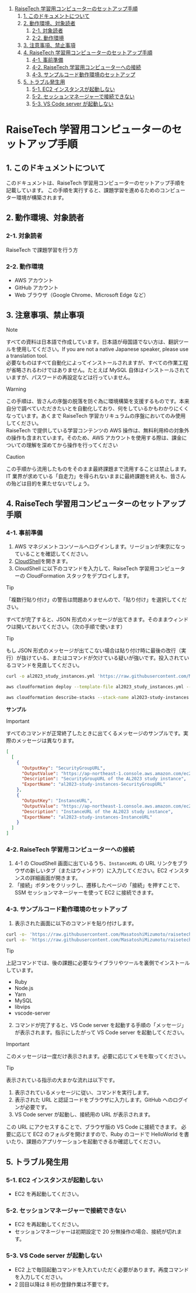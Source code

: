 1. [RaiseTech 学習用コンピューターのセットアップ手順](#raisetech-学習用コンピューターのセットアップ手順)
   1. [1. このドキュメントについて](#1-このドキュメントについて)
   2. [2. 動作環境、対象読者](#2-動作環境対象読者)
      1. [2-1. 対象読者](#2-1-対象読者)
      2. [2-2. 動作環境](#2-2-動作環境)
   3. [3. 注意事項、禁止事項](#3-注意事項禁止事項)
   4. [4. RaiseTech 学習用コンピューターのセットアップ手順](#4-raisetech-学習用コンピューターのセットアップ手順)
      1. [4-1. 事前準備](#4-1-事前準備)
      2. [4-2. RaiseTech 学習用コンピューターへの接続](#4-2-raisetech-学習用コンピューターへの接続)
      3. [4-3. サンプルコード動作環境のセットアップ](#4-3-サンプルコード動作環境のセットアップ)
   5. [5. トラブル発生用](#5-トラブル発生用)
      1. [5-1. EC2 インスタンスが起動しない](#5-1-ec2-インスタンスが起動しない)
      2. [5-2. セッションマネージャーで接続できない](#5-2-セッションマネージャーで接続できない)
      3. [5-3. VS Code server が起動しない](#5-3-vs-code-server-が起動しない)

# RaiseTech 学習用コンピューターのセットアップ手順

## 1. このドキュメントについて

このドキュメントは、RaiseTech 学習用コンピューターのセットアップ手順を記載しています。
この手順を実行すると、課題学習を進めるためのコンピューター環境が構築されます。

## 2. 動作環境、対象読者

### 2-1. 対象読者

RaiseTech で課題学習を行う方

### 2-2. 動作環境

- AWS アカウント
- GitHub アカウント
- Web ブラウザ（Google Chrome、Microsoft Edge など）

## 3. 注意事項、禁止事項

> [!NOTE]
> すべての資料は日本語で作成しています。日本語が母国語でない方は、翻訳ツールを使用してください。If you are not a native Japanese speaker, please use a translation tool.<br>
> 必要なものはすべて自動化によってインストールされますが、すべての作業工程が省略されるわけではありません。たとえば MySQL 自体はインストールされていますが、パスワードの再設定などは行っていません。

> [!WARNING]
> この手順は、皆さんの序盤の脱落を防ぐ為に環境構築を支援するものです。本来自分で調べていただきたいとを自動化しており、何をしているかもわかりにくくなっています。あくまで RaiseTech 学習カリキュラムの序盤においてのみ使用してください。<br>
> RaiseTech で提供している学習コンテンツの AWS 操作は、無料利用枠の対象外の操作も含まれています。そのため、AWS アカウントを使用する際は、課金についての理解を深めてから操作を行ってください

> [!CAUTION]
> この手順から流用したものをそのまま最終課題まで流用することは禁止します。IT 業界が求めている「自走力」を得られないままに最終課題を終えも、皆さんの殆どは目的を果たせないでしょう。

## 4. RaiseTech 学習用コンピューターのセットアップ手順

### 4-1. 事前準備

1. AWS マネジメントコンソールへログインします。リージョンが東京になっていることを確認してください。
2. [CloudShell](https://ap-northeast-1.console.aws.amazon.com/cloudshell/home?region=ap-northeast-1)を開きます。
3. CloudShell に以下のコマンドを入力して、RaiseTech 学習用コンピューターの CloudFormation スタックをデプロイします。

> [!TIP]
> 「複数行貼り付け」の警告は問題ありませんので、「貼り付け」を選択してください。

すべてが完了すると、JSON 形式のメッセージが出てきます。そのままウィンドウは開いておいてください。（次の手順で使います）

> [!TIP]
> もし JSON 形式のメッセージが出てこない場合は貼り付け時に最後の改行（実行）が抜けている、またはコマンドが欠けている疑いが強いです。投入されているコマンドを見直してください。

```sh
curl -o al2023_study_instances.yml 'https://raw.githubusercontent.com/MasatoshiMizumoto/raisetech_documents/refs/heads/main/aws/templates/al2023_study_instances.yml'

aws cloudformation deploy --template-file al2023_study_instances.yml --stack-name al2023-study-instances --capabilities CAPABILITY_NAMED_IAM

aws cloudformation describe-stacks --stack-name al2023-study-instances --query 'Stacks[].Outputs'

```

**サンプル**

> [!IMPORTANT]
> すべてのコマンドが正常終了したときに出てくるメッセージのサンプルです。実際のメッセージは異なります。

```json
[
  [
    {
      "OutputKey": "SecurityGroupURL",
      "OutputValue": "https://ap-northeast-1.console.aws.amazon.com/ec2/home?region=ap-northeast-1#SecurityGroup:groupId=sg-0166a9997a251bbd4",
      "Description": "SecurityGroupURL of the AL2023 study instance",
      "ExportName": "al2023-study-instances-SecurityGroupURL"
    },
    {
      "OutputKey": "InstanceURL",
      "OutputValue": "https://ap-northeast-1.console.aws.amazon.com/ec2/home?region=ap-northeast-1#InstanceDetails:instanceId=i-026c10adf88e66b22",
      "Description": "InstanceURL of the AL2023 study instance",
      "ExportName": "al2023-study-instances-InstanceURL"
    }
  ]
]
```

### 4-2. RaiseTech 学習用コンピューターへの接続

1. 4-1 の CloudShell 画面に出ているうち、`InstanceURL` の URL リンクをブラウザの新しいタブ（またはウィンドウ）に入力してください。EC2 インスタンスの詳細画面が開きます。
2. 「接続」ボタンをクリックし、遷移したページの「接続」を押すことで、SSM セッションマネージャーを使って EC2 に接続できます。

### 4-3. サンプルコード動作環境のセットアップ

1. 表示された画面に以下のコマンドを貼り付けします。

```sh
curl -o- 'https://raw.githubusercontent.com/MasatoshiMizumoto/raisetech_documents/refs/heads/main/aws/scripts/al2023_dev_ec2_with_vscode_server.sh' | bash
curl -o- 'https://raw.githubusercontent.com/MasatoshiMizumoto/raisetech_documents/refs/heads/main/aws/scripts/al2023_libvips.sh' | bash
```

> [!TIP]
> 上記コマンドでは、後の課題に必要なライブラリやツールを裏側でインストールしています。
>
> - Ruby
> - Node.js
> - Yarn
> - MySQL
> - libvips
> - vscode-server

2. コマンドが完了すると、VS Code server を起動する手順の「メッセージ」が表示されます。指示にしたがって VS Code server を起動してください。

> [!IMPORTANT]
> このメッセージは一度だけ表示されます。必要に応じてメモを取ってください。

> [!TIP]
> 表示されている指示の大まかな流れは以下です。
>
> 1. 表示されているメッセージに従い、コマンドを実行します。
> 2. 表示された URL と認証コードをブラウザに入力します。GitHub へのログインが必要です。
> 3. VS Code server が起動し、接続用の URL が表示されます。
>
> この URL にアクセスすることで、ブラウザ版の VS Code に接続できます。
> 必要に応じて EC2 のフォルダを開けますので、Ruby のコードで HelloWorld を書いたり、課題のアプリケーションを起動できるか確認してください。

## 5. トラブル発生用

### 5-1. EC2 インスタンスが起動しない

- EC2 を再起動してください。

### 5-2. セッションマネージャーで接続できない

- EC2 を再起動してください。
- セッションマネージャーは初期設定で 20 分無操作の場合、接続が切れます。

### 5-3. VS Code server が起動しない

- EC2 上で毎回起動コマンドを入れていただく必要があります。再度コマンドを入力してください。
- 2 回目以降は 8 桁の登録作業は不要です。
